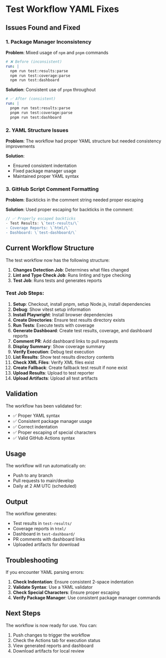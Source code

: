 # Test Workflow YAML Fixes

## Issues Found and Fixed

### 1. Package Manager Inconsistency

**Problem**: Mixed usage of `npm` and `pnpm` commands
```yaml
# ❌ Before (inconsistent)
run: |
  npm run test:results:parse
  npm run test:coverage:parse
  npm run test:dashboard
```

**Solution**: Consistent use of `pnpm` throughout
```yaml
# ✅ After (consistent)
run: |
  pnpm run test:results:parse
  pnpm run test:coverage:parse
  pnpm run test:dashboard
```

### 2. YAML Structure Issues

**Problem**: The workflow had proper YAML structure but needed consistency improvements

**Solution**: 
- Ensured consistent indentation
- Fixed package manager usage
- Maintained proper YAML syntax

### 3. GitHub Script Comment Formatting

**Problem**: Backticks in the comment string needed proper escaping

**Solution**: Used proper escaping for backticks in the comment:
```javascript
// ✅ Properly escaped backticks
- Test Results: \`test-results/\`
- Coverage Reports: \`html/\`
- Dashboard: \`test-dashboard/\`
```

## Current Workflow Structure

The test workflow now has the following structure:

1. **Changes Detection Job**: Determines what files changed
2. **Lint and Type Check Job**: Runs linting and type checking
3. **Test Job**: Runs tests and generates reports

### Test Job Steps:

1. **Setup**: Checkout, install pnpm, setup Node.js, install dependencies
2. **Debug**: Show vitest setup information
3. **Install Playwright**: Install browser dependencies
4. **Create Directories**: Ensure test results directory exists
5. **Run Tests**: Execute tests with coverage
6. **Generate Dashboard**: Create test results, coverage, and dashboard reports
7. **Comment PR**: Add dashboard links to pull requests
8. **Display Summary**: Show coverage summary
9. **Verify Execution**: Debug test execution
10. **List Results**: Show test results directory contents
11. **Check XML Files**: Verify XML files exist
12. **Create Fallback**: Create fallback test result if none exist
13. **Upload Results**: Upload to test reporter
14. **Upload Artifacts**: Upload all test artifacts

## Validation

The workflow has been validated for:
- ✅ Proper YAML syntax
- ✅ Consistent package manager usage
- ✅ Correct indentation
- ✅ Proper escaping of special characters
- ✅ Valid GitHub Actions syntax

## Usage

The workflow will run automatically on:
- Push to any branch
- Pull requests to main/develop
- Daily at 2 AM UTC (scheduled)

## Output

The workflow generates:
- Test results in `test-results/`
- Coverage reports in `html/`
- Dashboard in `test-dashboard/`
- PR comments with dashboard links
- Uploaded artifacts for download

## Troubleshooting

If you encounter YAML parsing errors:

1. **Check Indentation**: Ensure consistent 2-space indentation
2. **Validate Syntax**: Use a YAML validator
3. **Check Special Characters**: Ensure proper escaping
4. **Verify Package Manager**: Use consistent package manager commands

## Next Steps

The workflow is now ready for use. You can:
1. Push changes to trigger the workflow
2. Check the Actions tab for execution status
3. View generated reports and dashboard
4. Download artifacts for local review 